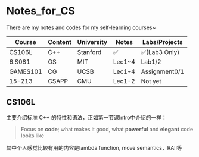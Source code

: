 # Notes_for_CS

There are my notes and codes for my self-learning courses~

| Course   | Content | University | Notes  | Labs/Projects |
| -------- | ------- | ---------- | ------ | ------------- |
| CS106L   | C++     | Stanford   | ✅      | ✅(Lab3 Only)  |
| 6.S081   | OS      | MIT        | Lec1~4 | Lab1/2        |
| GAMES101 | CG      | UCSB       | Lec1~4 | Assignment0/1 |
| 15-213   | CSAPP   | CMU        | Lec1-2 | Not yet       |

## CS106L

主要介绍标准 C++ 的特性和语法，正如第一节课Intro中介绍的一样：

>  Focus on **code**; what makes it good, what **powerful** and **elegant** code looks like

其中个人感觉比较有用的内容是lambda function, move semantics，RAII等

